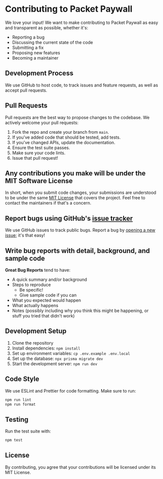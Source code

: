 # Contributing to Packet Paywall

We love your input! We want to make contributing to Packet Paywall as easy and transparent as possible, whether it's:

- Reporting a bug
- Discussing the current state of the code
- Submitting a fix
- Proposing new features
- Becoming a maintainer

## Development Process

We use GitHub to host code, to track issues and feature requests, as well as accept pull requests.

## Pull Requests

Pull requests are the best way to propose changes to the codebase. We actively welcome your pull requests:

1. Fork the repo and create your branch from `main`.
2. If you've added code that should be tested, add tests.
3. If you've changed APIs, update the documentation.
4. Ensure the test suite passes.
5. Make sure your code lints.
6. Issue that pull request!

## Any contributions you make will be under the MIT Software License

In short, when you submit code changes, your submissions are understood to be under the same [MIT License](http://choosealicense.com/licenses/mit/) that covers the project. Feel free to contact the maintainers if that's a concern.

## Report bugs using GitHub's [issue tracker](https://github.com/campfireit/packet-paywall/issues)

We use GitHub issues to track public bugs. Report a bug by [opening a new issue](https://github.com/campfireit/packet-paywall/issues/new); it's that easy!

## Write bug reports with detail, background, and sample code

**Great Bug Reports** tend to have:

- A quick summary and/or background
- Steps to reproduce
  - Be specific!
  - Give sample code if you can
- What you expected would happen
- What actually happens
- Notes (possibly including why you think this might be happening, or stuff you tried that didn't work)

## Development Setup

1. Clone the repository
2. Install dependencies: `npm install`
3. Set up environment variables: `cp .env.example .env.local`
4. Set up the database: `npx prisma migrate dev`
5. Start the development server: `npm run dev`

## Code Style

We use ESLint and Prettier for code formatting. Make sure to run:

```bash
npm run lint
npm run format
```

## Testing

Run the test suite with:

```bash
npm test
```

## License

By contributing, you agree that your contributions will be licensed under its MIT License.
